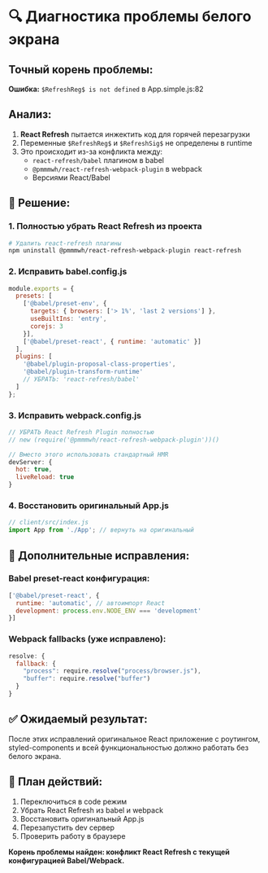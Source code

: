 # 🔍 Диагностика проблемы белого экрана

## Точный корень проблемы:
**Ошибка:** `$RefreshReg$ is not defined` в App.simple.js:82

## Анализ:
1. **React Refresh** пытается инжектить код для горячей перезагрузки
2. Переменные `$RefreshReg$` и `$RefreshSig$` не определены в runtime
3. Это происходит из-за конфликта между:
   - `react-refresh/babel` плагином в babel
   - `@pmmmwh/react-refresh-webpack-plugin` в webpack
   - Версиями React/Babel

## 🎯 Решение:

### 1. Полностью убрать React Refresh из проекта
```bash
# Удалить react-refresh плагины
npm uninstall @pmmmwh/react-refresh-webpack-plugin react-refresh
```

### 2. Исправить babel.config.js
```js
module.exports = {
  presets: [
    ['@babel/preset-env', {
      targets: { browsers: ['> 1%', 'last 2 versions'] },
      useBuiltIns: 'entry',
      corejs: 3
    }],
    ['@babel/preset-react', { runtime: 'automatic' }]
  ],
  plugins: [
    '@babel/plugin-proposal-class-properties',
    '@babel/plugin-transform-runtime'
    // УБРАТЬ: 'react-refresh/babel'
  ]
};
```

### 3. Исправить webpack.config.js
```js
// УБРАТЬ React Refresh Plugin полностью
// new (require('@pmmmwh/react-refresh-webpack-plugin'))()

// Вместо этого использовать стандартный HMR
devServer: {
  hot: true,
  liveReload: true
}
```

### 4. Восстановить оригинальный App.js
```js
// client/src/index.js
import App from './App'; // вернуть на оригинальный
```

## 🔧 Дополнительные исправления:

### Babel preset-react конфигурация:
```js
['@babel/preset-react', { 
  runtime: 'automatic', // автоимпорт React
  development: process.env.NODE_ENV === 'development'
}]
```

### Webpack fallbacks (уже исправлено):
```js
resolve: {
  fallback: {
    "process": require.resolve("process/browser.js"),
    "buffer": require.resolve("buffer")
  }
}
```

## ✅ Ожидаемый результат:
После этих исправлений оригинальное React приложение с роутингом, styled-components и всей функциональностью должно работать без белого экрана.

## 🚀 План действий:
1. Переключиться в code режим
2. Убрать React Refresh из babel и webpack
3. Восстановить оригинальный App.js
4. Перезапустить dev сервер
5. Проверить работу в браузере

**Корень проблемы найден: конфликт React Refresh с текущей конфигурацией Babel/Webpack.**